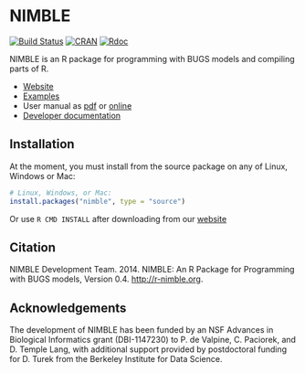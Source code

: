 NIMBLE
======

[![Build Status](https://travis-ci.org/nimble-dev/nimble.svg?branch=devel)](https://travis-ci.org/nimble-dev/nimble)
[![CRAN](http://www.r-pkg.org/badges/version/nimble)](https://cran.r-project.org/web/packages/nimble)
[![Rdoc](http://www.rdocumentation.org/badges/version/nimble)](http://www.rdocumentation.org/packages/nimble)

NIMBLE is an R package for programming with BUGS models and compiling parts of R.

*   [Website](http://r-nimble.org/)
*   [Examples](https://r-nimble.org/examples)
*   User manual as [pdf](http://r-nimble.org/manuals/NimbleUserManual.pdf) or
    [online](https://www.rdocumentation.org/packages/nimble)
*   [Developer documentation](https://nimble-dev.github.io/nimble-docs)

## Installation

At the moment, you must install from the source package on any of Linux, Windows or Mac:

```r
# Linux, Windows, or Mac:
install.packages("nimble", type = "source")
```

Or use `R CMD INSTALL` after downloading from our [website](http://r-nimble.org/download-nimble)

## Citation

NIMBLE Development Team. 2014. NIMBLE: An R Package for Programming with BUGS models, Version 0.4.   http://r-nimble.org.

## Acknowledgements

The development of NIMBLE has been funded by an NSF Advances in Biological Informatics grant (DBI-1147230) to P. de Valpine, C. Paciorek, and D. Temple Lang, with additional support provided by postdoctoral funding for D. Turek from the Berkeley Institute for Data Science.
